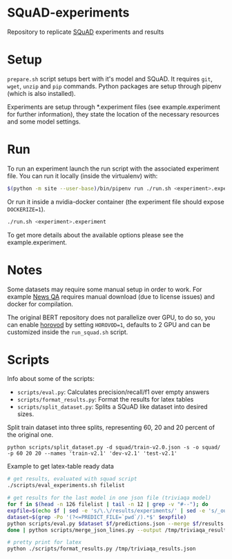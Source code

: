 # SQuAD-experiments
Repository to replicate [SQuAD](https://rajpurkar.github.io/SQuAD-explorer/) experiments and results

# Setup
`prepare.sh` script setups bert with it's model and SQuAD. It requires `git`, `wget`, `unzip` and `pip` commands. Python packages are setup through pipenv (which is also installed).

Experiments are setup through \*.experiment files (see example.experiment for further information), they state the location of the necessary resources and some model settings.

# Run
To run an experiment launch the run script with the associated experiment file. You can run it locally (inside the virtualenv) with:


```bash
$(python -m site --user-base)/bin/pipenv run ./run.sh <experiment>.experiment
```

Or run it inside a nvidia-docker container (the experiment file should expose `DOCKERIZE=1`). 

```bash
./run.sh <experiment>.experiment
```

To get more details about the available options please see the example.experiment.

# Notes
Some datasets may require some manual setup in order to work. For example [News QA](https://github.com/Maluuba/newsqa) requires manual download (due to license issues) and docker for compilation.

The original BERT repository does not parallelize over GPU, to do so, you can enable [horovod](https://github.com/horovod/horovod) by setting `HOROVOD=1`, defaults to 2 GPU and can be customized inside the `run_squad.sh` script.


# Scripts

Info about some of the scripts:
- `scripts/eval.py`: Calculates precision/recall/f1 over empty answers
- `scripts/format_results.py`: Format the results for latex tables
- `scripts/split_dataset.py`: Splits a SQuAD like dataset into desired sizes.

Split train dataset into three splits, representing 60, 20 and 20 percent of the original one.

`python scripts/split_dataset.py -d squad/train-v2.0.json -s -o squad/ -p 60 20 20 --names 'train-v2.1' 'dev-v2.1' 'test-v2.1'`

Example to get latex-table ready data

```bash
# get results, evaluated with squad script
./scripts/eval_experiments.sh filelist

# get results for the last model in one json file (triviaqa model)
for f in $(head -n 126 filelist | tail -n 12 | grep -v "#--"); do 
expfile=$(echo $f | sed -e 's/\.\/results/experiments/' | sed -e 's/_out/\.experiment/')
dataset=$(grep -Po '(?<=PREDICT_FILE=`pwd`/).*$' $expfile)
python scripts/eval.py $dataset $f/predictions.json --merge $f/results.json
done | python scripts/merge_json_lines.py --output /tmp/triviaqa_results.json

# pretty print for latex
python ./scripts/format_results.py /tmp/triviaqa_results.json
```
